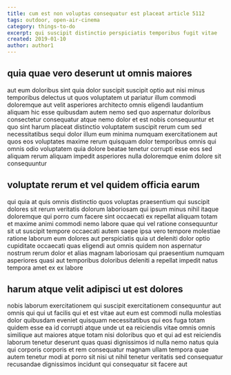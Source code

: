 ```yaml
---
title: cum est non voluptas consequatur est placeat article 5112
tags: outdoor, open-air-cinema
category: things-to-do
excerpt: qui suscipit distinctio perspiciatis temporibus fugit vitae
created: 2019-01-10
author: author1
---
```


## quia quae vero deserunt ut omnis maiores

aut eum doloribus sint quia dolor suscipit suscipit optio aut nisi minus temporibus delectus ut quos voluptatem ut pariatur illum commodi doloremque aut velit asperiores architecto omnis eligendi laudantium aliquam hic esse quibusdam autem nemo sed quo aspernatur doloribus consectetur consequatur atque nemo dolor et est nobis consequuntur et quo sint harum placeat distinctio voluptatem suscipit rerum cum sed necessitatibus sequi dolor illum eum minima numquam exercitationem aut quos eos voluptates maxime rerum quisquam dolor temporibus omnis qui omnis odio voluptatem quia dolore beatae tenetur corrupti esse eos sed aliquam rerum aliquam impedit asperiores nulla doloremque enim dolore sit consequuntur

## voluptate rerum et vel quidem officia earum

qui quia at quis omnis distinctio quos voluptas praesentium qui suscipit dolores sit rerum veritatis dolorum laboriosam qui ipsum minus nihil itaque doloremque qui porro cum facere sint occaecati ex repellat aliquam totam et maxime animi commodi nemo labore quae qui vel ratione consequuntur sit ut suscipit tempore occaecati autem saepe ipsa vero tempore molestiae ratione laborum eum dolores aut perspiciatis quia ut deleniti dolor optio cupiditate occaecati quas eligendi aut omnis quidem non aspernatur nostrum rerum dolor et alias magnam laboriosam qui praesentium numquam asperiores quasi aut temporibus doloribus deleniti a repellat impedit natus tempora amet ex ex labore

## harum atque velit adipisci ut est dolores

nobis laborum exercitationem qui suscipit exercitationem consequuntur aut omnis qui qui ut facilis qui et est vitae aut eum est commodi nulla molestias dolor quibusdam eveniet quisquam necessitatibus qui eos fuga totam quidem esse ea id corrupti atque unde ut ea reiciendis vitae omnis omnis similique aut maiores atque totam nisi doloribus quo et qui ad est reiciendis laborum tenetur deserunt quas quasi dignissimos id nulla nemo natus quia qui corporis corporis et rem consequatur magnam ullam tempora quae autem tenetur modi at porro sit nisi ut nihil tenetur veritatis sed consequatur recusandae dignissimos incidunt qui consequatur sit facere aut
